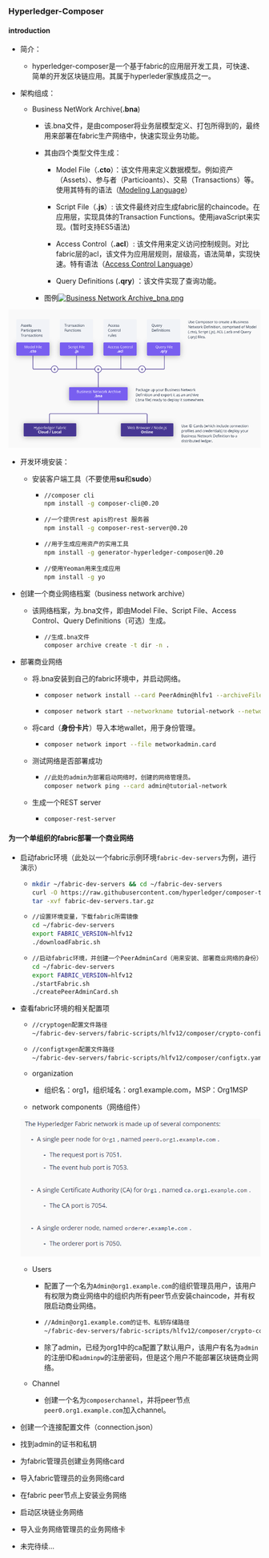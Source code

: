 ### Hyperledger-Composer

#### introduction

- 简介：

  - hyperledger-composer是一个基于fabric的应用层开发工具，可快速、简单的开发区块链应用。其属于hyperleder家族成员之一。
- 架构组成：
  - Business NetWork Archive(**.bna**)
    - 该.bna文件，是由composer将业务层模型定义、打包所得到的，最终用来部署在fabric生产网络中，快速实现业务功能。

    - 其由四个类型文件生成：
      - Model File（**.cto**）：该文件用来定义数据模型。例如资产（Assets）、参与者（Particioants）、交易（Transactions）等。使用其特有的语法（[Modeling Language][id]）

        [id]:https://hyperledger.github.io/composer/latest/reference/cto_language.html

      - Script File（**.js**）: 该文件最终对应生成fabric层的chaincode。在应用层，实现具体的Transaction Functions。使用javaScript来实现。(暂时支持ES5语法)

      - Access Control（**.acl**）: 该文件用来定义访问控制规则。对比fabric层的acl，该文件为应用层规则，层级高，语法简单，实现快速。特有语法（[Access Control Language][id]）

        [id]:https://hyperledger.github.io/composer/latest/reference/acl_language.html

      - Query Definitions (**.qry**) ：该文件实现了查询功能。

    - 图例[![Business Network Archive_bna.png](https://i.loli.net/2019/04/10/5cada8bcc4198.png)](https://i.loli.net/2019/04/10/5cada8bcc4198.png)


![composer应用开发架构](https://github.com/golang-everyday/blockchain-everyday/blob/master/picture/hyperledger/hyperledger-composer/composer应用开发架构.png)

 * 开发环境安装：

    * 安装客户端工具（不要使用**su**和**sudo**）

       * ```bash
         //composer cli
         npm install -g composer-cli@0.20
         ```

       * ```bash
         //一个提供rest apis的rest 服务器
         npm install -g composer-rest-server@0.20
         ```

       * ```bash
         //用于生成应用资产的实用工具
         npm install -g generator-hyperledger-composer@0.20
         ```

       * ```bash
         //使用Yeoman用来生成应用
         npm install -g yo
         ```

* 创建一个商业网络档案（business network archive）

  * 该网络档案，为.bna文件，即由Model File、Script File、Access Control、Query Definitions（可选）生成。

    * ```bash
      //生成.bna文件
      composer archive create -t dir -n .
      ```

* 部署商业网络

  * 将.bna安装到自己的fabric环境中，并启动网络。

    * ```bash
      composer network install --card PeerAdmin@hlfv1 --archiveFile tutorial-network@0.0.1.bna
      ```

    * ```bash
      composer network start --networkname tutorial-network --networkVersion 0.0.1 --networkAdmin admin --networkAdminEnrollSecret adminpw --card PeerAdmin@hlfv1 --file networkadmin.card
      ```

  * 将card（**身份卡片**）导入本地wallet，用于身份管理。

    * ```bash
      composer network import --file metworkadmin.card
      ```

  * 测试网络是否部署成功

    * ```bash
      //此处的admin为部署启动网络时，创建的网络管理员。
      composer network ping --card admin@tutorial-network
      ```

  * 生成一个REST server

    * ```bash
      composer-rest-server
      ```

#### 为一个单组织的fabric部署一个商业网络

 * 启动fabric环境（此处以一个fabric示例环境``fabric-dev-servers``为例，进行演示）

   * ```bash
     mkdir ~/fabric-dev-servers && cd ~/fabric-dev-servers
     curl -O https://raw.githubusercontent.com/hyperledger/composer-tools/master/packages/fabric-dev-servers/fabric-dev-servers.tar.gz
     tar -xvf fabric-dev-servers.tar.gz
     ```

   * ```bash
     //设置环境变量，下载fabric所需镜像
     cd ~/fabric-dev-servers
     export FABRIC_VERSION=hlfv12
     ./downloadFabric.sh
     ```

   * ```bash
     //启动fabric环境，并创建一个PeerAdminCard（用来安装、部署商业网络的身份）
     cd ~/fabric-dev-servers
     export FABRIC_VERSION=hlfv12
     ./startFabric.sh
     ./createPeerAdminCard.sh
     ```

* 查看fabric环境的相关配置项

  * ```bash
    //cryptogen配置文件路径
    ~/fabric-dev-servers/fabric-scripts/hlfv12/composer/crypto-config.yaml
    ```

  * ```bash
    //configtxgen配置文件路径
    ~/fabric-dev-servers/fabric-scripts/hlfv12/composer/configtx.yaml
    ```

  * organization

    * 组织名：org1，组织域名：org1.example.com，MSP：Org1MSP

  * network components（网络组件）

  ![network_components](https://github.com/golang-everyday/blockchain-everyday/blob/master/picture/hyperledger/hyperledger-composer/network_components.png)

  * Users

    * 配置了一个名为```Admin@org1.example.com```的组织管理员用户，该用户有权限为商业网络中的组织内所有peer节点安装chaincode，并有权限启动商业网络。

    * ```bash
      //Admin@org1.example.com的证书、私钥存储路径
      ~/fabric-dev-servers/fabric-scripts/hlfv12/composer/crypto-config/peerOrganizations/org1.example.com/users/Admin@org1.example.com/msp
      ```

    * 除了admin，已经为org1中的ca配置了默认用户，该用户有名为```admin```的注册ID和```adminpw```的注册密码，但是这个用户不能部署区块链商业网络。

  * Channel

    * 创建一个名为```composerchannel```，并将peer节点```peer0.org1.example.com```加入channel。

* 创建一个连接配置文件（connection.json）

* 找到admin的证书和私钥

* 为fabric管理员创建业务网络card

* 导入fabric管理员的业务网络card

* 在fabric peer节点上安装业务网络

* 启动区块链业务网络

* 导入业务网络管理员的业务网络卡

* 未完待续...
